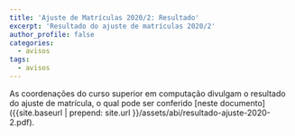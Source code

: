 ```yaml
---
title: 'Ajuste de Matrículas 2020/2: Resultado'
excerpt: 'Resultado do ajuste de matrículas 2020/2'
author_profile: false
categories:
  - avisos
tags:
  - avisos
---
```


As coordenações do curso superior em computação divulgam o resultado do ajuste de matrícula, o qual pode ser conferido [neste documento]({{site.baseurl | prepend: site.url }}/assets/abi/resultado-ajuste-2020-2.pdf).
